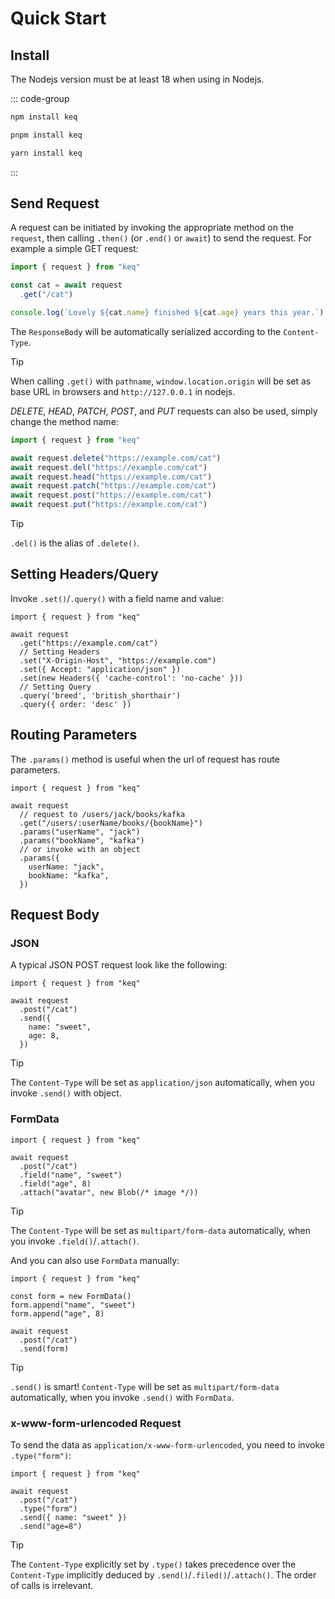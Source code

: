 # Quick Start

## Install

The Nodejs version must be at least 18 when using in Nodejs.

::: code-group

```bash [npm]
npm install keq
```

```bash [pnpm]
pnpm install keq
```

```bash [yarn]
yarn install keq
```

:::

## Send Request

A request can be initiated by invoking the appropriate method on the `request`, then calling `.then()` (or `.end()` or `await`) to send the request. For example a simple GET request:

<!-- prettier-ignore -->
```typescript
import { request } from "keq"

const cat = await request
  .get("/cat")

console.log(`Lovely ${cat.name} finished ${cat.age} years this year.`)
```

The `ResponseBody` will be automatically serialized according to the `Content-Type`.

<!-- prettier-ignore -->
> [!TIP]
> When calling `.get()` with `pathname`, `window.location.origin` will be set as base URL in browsers and `http://127.0.0.1` in nodejs.

_DELETE_, _HEAD_, _PATCH_, _POST_, and _PUT_ requests can also be used, simply change the method name:

<!-- prettier-ignore -->
```typescript
import { request } from "keq"

await request.delete("https://example.com/cat")
await request.del("https://example.com/cat")
await request.head("https://example.com/cat")
await request.patch("https://example.com/cat")
await request.post("https://example.com/cat")
await request.put("https://example.com/cat")
```

> [!TIP]
>
> `.del()` is the alias of `.delete()`.

## Setting Headers/Query

Invoke `.set()`/`.query()` with a field name and value:

<!-- prettier-ignore -->
```typescript{6-8,10-11}
import { request } from "keq"

await request
  .get("https://example.com/cat")
  // Setting Headers
  .set("X-Origin-Host", "https://example.com")
  .set({ Accept: "application/json" })
  .set(new Headers({ 'cache-control': 'no-cache' }))
  // Setting Query
  .query('breed', 'british_shorthair')
  .query({ order: 'desc' })
```

## Routing Parameters

The `.params()` method is useful when the url of request has route parameters.

<!-- prettier-ignore -->
```typescript{6-12}
import { request } from "keq"

await request
  // request to /users/jack/books/kafka
  .get("/users/:userName/books/{bookName}")
  .params("userName", "jack")
  .params("bookName", "kafka")
  // or invoke with an object
  .params({
    userName: "jack",
    bookName: "kafka",
  })
```

## Request Body

### JSON

A typical JSON POST request look like the following:

<!-- prettier-ignore -->
```typescript{5-8}
import { request } from "keq"

await request
  .post("/cat")
  .send({
    name: "sweet",
    age: 8,
  })
```

> [!TIP]
>
> The `Content-Type` will be set as `application/json` automatically, when you invoke `.send()` with object.

### FormData

<!-- prettier-ignore -->
```typescript{5-7}
import { request } from "keq"

await request
  .post("/cat")
  .field("name", "sweet")
  .field("age", 8)
  .attach("avatar", new Blob(/* image */))
```

> [!TIP]
>
> The `Content-Type` will be set as `multipart/form-data` automatically, when you invoke `.field()`/`.attach()`.

And you can also use `FormData` manually:

<!-- prettier-ignore -->
```typescript{3-5,9}
import { request } from "keq"

const form = new FormData()
form.append("name", "sweet")
form.append("age", 8)

await request
  .post("/cat")
  .send(form)
```

> [!TIP]
>
> `.send()` is smart! `Content-Type` will be set as `multipart/form-data` automatically, when you invoke `.send()` with `FormData`.

### x-www-form-urlencoded Request

To send the data as `application/x-www-form-urlencoded`, you need to invoke `.type("form")`:

<!-- prettier-ignore -->
```typescript{5-7}
import { request } from "keq"

await request
  .post("/cat")
  .type("form")
  .send({ name: "sweet" })
  .send("age=8")
```

> [!TIP]
>
> The `Content-Type` explicitly set by `.type()` takes precedence over the `Content-Type` implicitly deduced by `.send()`/`.filed()`/`.attach()`.
> The order of calls is irrelevant.
